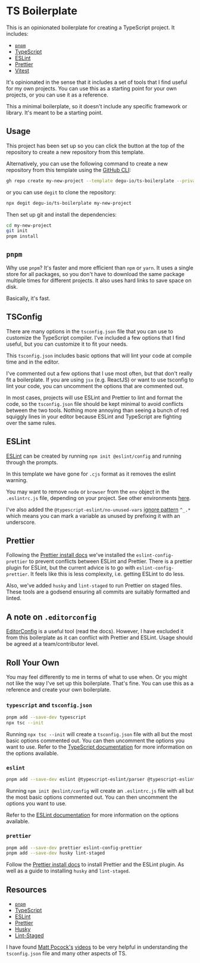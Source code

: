 # TS Boilerplate

This is an opinionated boilerplate for creating a TypeScript project. It includes:

- [`pnpm`](https://pnpm.io)
- [TypeScript](https://www.typescriptlang.org/)
- [ESLint](https://eslint.org/docs/latest/use/getting-started)
- [Prettier](https://prettier.io/docs/en/install.html)
- [Vitest](https://vitejs.dev/guide/)

It's opinionated in the sense that it includes a set of tools that I find useful for my own projects. You can use this as a starting point for your own projects, or you can use it as a reference.

This a minimal boilerplate, so it doesn't include any specific framework or library. It's meant to be a starting point.

## Usage

This project has been set up so you can click the button at the top of the repository to create a new repository from this template.

Alternatively, you can use the following command to create a new repository from this template using the [GitHub CLI](https://cli.github.com/):

```bash
gh repo create my-new-project --template degu-io/ts-boilerplate --private --clone
```

or you can use `degit` to clone the repository:

```bash
npx degit degu-io/ts-boilerplate my-new-project
```

Then set up git and install the dependencies:

```bash
cd my-new-project
git init
pnpm install
```

## `pnpm`

Why use `pnpm`? It's faster and more efficient than `npm` or `yarn`. It uses a single store for all packages, so you don't have to download the same package multiple times for different projects. It also uses hard links to save space on disk.

Basically, it's fast.

## TSConfig

There are many options in the `tsconfig.json` file that you can use to customize the TypeScript compiler. I've included a few options that I find useful, but you can customize it to fit your needs.

This `tsconfig.json` includes basic options that will lint your code at compile time and in the editor.

I've commented out a few options that I use most often, but that don't really fit a boilerplate. If you are using `jsx` (e.g. ReactJS) or want to use tsconfig to lint your code, you can uncomment the options that are commented out.

In most cases, projects will use ESLint and Prettier to lint and format the code, so the `tsconfig.json` file should be kept minimal to avoid conflicts between the two tools. Nothing more annoying than seeing a bunch of red squiggly lines in your editor because ESLint and TypeScript are fighting over the same rules.

## ESLint

[ESLint](https://eslint.org/docs/latest/use/getting-started) can be created by running `npm init @eslint/config` and running through the prompts.

In this template we have gone for `.cjs` format as it removes the eslint warning.

You may want to remove `node` or `browser` from the `env` object in the `.eslintrc.js` file, depending on your project. See other environments [here](https://eslint.org/docs/user-guide/configuring/language-options#specifying-environments).

I've also added the `@typescript-eslint/no-unused-vars` [ignore pattern](https://eslint.org/docs/latest/rules/no-unused-vars#options) `^_.*` which means you can mark a variable as unused by prefixing it with an underscore.

## Prettier

Following the [Prettier install docs](https://prettier.io/docs/en/install.html) we've installed the `eslint-config-prettier` to prevent conflicts between ESLint and Prettier. There is a prettier plugin for ESLint, but the current advice is to go with `eslint-config-prettier`. It feels like this is less complexity, i.e. getting ESLint to do less.

Also, we've added `husky` and `lint-staged` to run Prettier on staged files. These tools are a godsend ensuring all commits are suitably formatted and linted.

## A note on `.editorconfig`

[EditorConfig](https://editorconfig.org/) is a useful tool (read the docs). However, I have excluded it from this boilerplate as it can conflict with Prettier and ESLint. Usage should be agreed at a team/contributor level.

## Roll Your Own

You may feel differently to me in terms of what to use when. Or you might not like the way I've set up this boilerplate. That's fine. You can use this as a reference and create your own boilerplate.

### `typescript` and `tsconfig.json`

```bash
pnpm add --save-dev typescript
npx tsc --init
```

Running `npx tsc --init` will create a `tsconfig.json` file with all but the most basic options commented out. You can then uncomment the options you want to use.
Refer to the [TypeScript documentation](https://www.typescriptlang.org/tsconfig) for more information on the options available.

### `eslint`

```bash
pnpm add --save-dev eslint @typescript-eslint/parser @typescript-eslint/eslint-plugin
```

Running `npm init @eslint/config` will create an `.eslintrc.js` file with all but the most basic options commented out. You can then uncomment the options you want to use.

Refer to the [ESLint documentation](https://eslint.org/docs/user-guide/configuring) for more information on the options available.

### `prettier`

```bash
pnpm add --save-dev prettier eslint-config-prettier
pnpm add --save-dev husky lint-staged
```

Follow the [Prettier install docs](https://prettier.io/docs/en/install.html) to install Prettier and the ESLint plugin.
As well as a guide to installing `husky` and `lint-staged`.

## Resources

- [`pnpm`](https://pnpm.io)
- [TypeScript](https://www.typescriptlang.org/)
- [ESLint](https://eslint.org/docs/latest/use/getting-started)
- [Prettier](https://prettier.io/docs/en/install.html)
- [Husky](https://typicode.github.io/husky/#/)
- [Lint-Staged](https://)

I have found [Matt Pocock's](https://github.com/mattpocock) [videos](https://youtu.be/eh89VE3Mk5g?t=38) to be very helpful in understanding the `tsconfig.json` file and many other aspects of TS.
